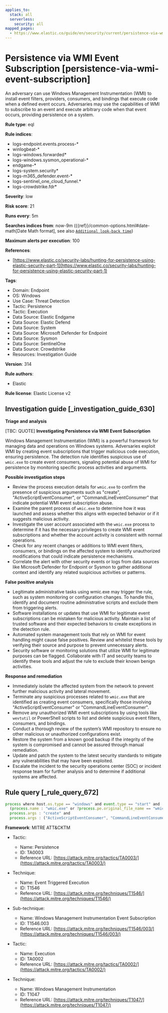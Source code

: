 ```yaml
---
applies_to:
  stack: all
  serverless:
    security: all
mapped_pages:
  - https://www.elastic.co/guide/en/security/current/persistence-via-wmi-event-subscription.html
---
```


# Persistence via WMI Event Subscription [persistence-via-wmi-event-subscription]

An adversary can use Windows Management Instrumentation (WMI) to install event filters, providers, consumers, and bindings that execute code when a defined event occurs. Adversaries may use the capabilities of WMI to subscribe to an event and execute arbitrary code when that event occurs, providing persistence on a system.

**Rule type**: eql

**Rule indices**:

* logs-endpoint.events.process-*
* winlogbeat-*
* logs-windows.forwarded*
* logs-windows.sysmon_operational-*
* endgame-*
* logs-system.security*
* logs-m365_defender.event-*
* logs-sentinel_one_cloud_funnel.*
* logs-crowdstrike.fdr*

**Severity**: low

**Risk score**: 21

**Runs every**: 5m

**Searches indices from**: now-9m ({{ref}}/common-options.html#date-math[Date Math format], see also [`Additional look-back time`](docs-content://solutions/security/detect-and-alert/create-detection-rule.md#rule-schedule))

**Maximum alerts per execution**: 100

**References**:

* [https://www.elastic.co/security-labs/hunting-for-persistence-using-elastic-security-part-1](https://www.elastic.co/security-labs/hunting-for-persistence-using-elastic-security-part-1)

**Tags**:

* Domain: Endpoint
* OS: Windows
* Use Case: Threat Detection
* Tactic: Persistence
* Tactic: Execution
* Data Source: Elastic Endgame
* Data Source: Elastic Defend
* Data Source: System
* Data Source: Microsoft Defender for Endpoint
* Data Source: Sysmon
* Data Source: SentinelOne
* Data Source: Crowdstrike
* Resources: Investigation Guide

**Version**: 314

**Rule authors**:

* Elastic

**Rule license**: Elastic License v2

## Investigation guide [_investigation_guide_630]

**Triage and analysis**

[TBC: QUOTE]
**Investigating Persistence via WMI Event Subscription**

Windows Management Instrumentation (WMI) is a powerful framework for managing data and operations on Windows systems. Adversaries exploit WMI by creating event subscriptions that trigger malicious code execution, ensuring persistence. The detection rule identifies suspicious use of `wmic.exe` to create event consumers, signaling potential abuse of WMI for persistence by monitoring specific process activities and arguments.

**Possible investigation steps**

* Review the process execution details for `wmic.exe` to confirm the presence of suspicious arguments such as "create", "ActiveScriptEventConsumer", or "CommandLineEventConsumer" that indicate potential WMI event subscription abuse.
* Examine the parent process of `wmic.exe` to determine how it was launched and assess whether this aligns with expected behavior or if it suggests malicious activity.
* Investigate the user account associated with the `wmic.exe` process to determine if it has the necessary privileges to create WMI event subscriptions and whether the account activity is consistent with normal operations.
* Check for any recent changes or additions to WMI event filters, consumers, or bindings on the affected system to identify unauthorized modifications that could indicate persistence mechanisms.
* Correlate the alert with other security events or logs from data sources like Microsoft Defender for Endpoint or Sysmon to gather additional context and identify any related suspicious activities or patterns.

**False positive analysis**

* Legitimate administrative tasks using wmic.exe may trigger the rule, such as system monitoring or configuration changes. To handle this, identify and document routine administrative scripts and exclude them from triggering alerts.
* Software installations or updates that use WMI for legitimate event subscriptions can be mistaken for malicious activity. Maintain a list of trusted software and their expected behaviors to create exceptions in the detection rule.
* Automated system management tools that rely on WMI for event handling might cause false positives. Review and whitelist these tools by verifying their source and purpose to prevent unnecessary alerts.
* Security software or monitoring solutions that utilize WMI for legitimate purposes can be flagged. Collaborate with IT and security teams to identify these tools and adjust the rule to exclude their known benign activities.

**Response and remediation**

* Immediately isolate the affected system from the network to prevent further malicious activity and lateral movement.
* Terminate any suspicious processes related to `wmic.exe` that are identified as creating event consumers, specifically those involving "ActiveScriptEventConsumer" or "CommandLineEventConsumer".
* Remove any unauthorized WMI event subscriptions by using tools like `wevtutil` or PowerShell scripts to list and delete suspicious event filters, consumers, and bindings.
* Conduct a thorough review of the system’s WMI repository to ensure no other malicious or unauthorized configurations exist.
* Restore the system from a known good backup if the integrity of the system is compromised and cannot be assured through manual remediation.
* Update and patch the system to the latest security standards to mitigate any vulnerabilities that may have been exploited.
* Escalate the incident to the security operations center (SOC) or incident response team for further analysis and to determine if additional systems are affected.


## Rule query [_rule_query_672]

```js
process where host.os.type == "windows" and event.type == "start" and
  (process.name : "wmic.exe" or ?process.pe.original_file_name == "wmic.exe") and
  process.args : "create" and
  process.args : ("ActiveScriptEventConsumer", "CommandLineEventConsumer")
```

**Framework**: MITRE ATT&CKTM

* Tactic:

    * Name: Persistence
    * ID: TA0003
    * Reference URL: [https://attack.mitre.org/tactics/TA0003/](https://attack.mitre.org/tactics/TA0003/)

* Technique:

    * Name: Event Triggered Execution
    * ID: T1546
    * Reference URL: [https://attack.mitre.org/techniques/T1546/](https://attack.mitre.org/techniques/T1546/)

* Sub-technique:

    * Name: Windows Management Instrumentation Event Subscription
    * ID: T1546.003
    * Reference URL: [https://attack.mitre.org/techniques/T1546/003/](https://attack.mitre.org/techniques/T1546/003/)

* Tactic:

    * Name: Execution
    * ID: TA0002
    * Reference URL: [https://attack.mitre.org/tactics/TA0002/](https://attack.mitre.org/tactics/TA0002/)

* Technique:

    * Name: Windows Management Instrumentation
    * ID: T1047
    * Reference URL: [https://attack.mitre.org/techniques/T1047/](https://attack.mitre.org/techniques/T1047/)



